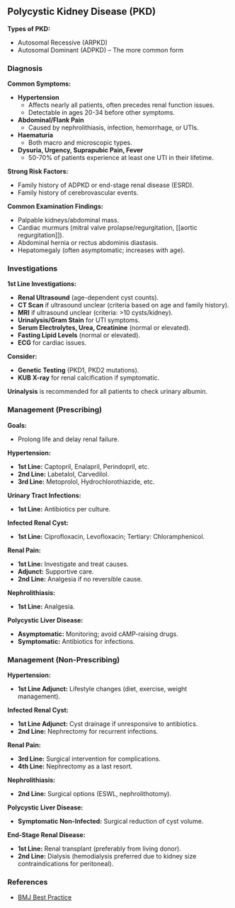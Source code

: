 ## Polycystic Kidney Disease (PKD)

**Types of PKD:**
- Autosomal Recessive (ARPKD)
- Autosomal Dominant (ADPKD) – The more common form

### Diagnosis
**Common Symptoms:**
- **Hypertension**
  - Affects nearly all patients, often precedes renal function issues.
  - Detectable in ages 20-34 before other symptoms.
- **Abdominal/Flank Pain**
  - Caused by nephrolithiasis, infection, hemorrhage, or UTIs.
- **Haematuria**
  - Both macro and microscopic types.
- **Dysuria, Urgency, Suprapubic Pain, Fever**
  - 50-70% of patients experience at least one UTI in their lifetime.

**Strong Risk Factors:**
- Family history of ADPKD or end-stage renal disease (ESRD).
- Family history of cerebrovascular events.

**Common Examination Findings:**
- Palpable kidneys/abdominal mass.
- Cardiac murmurs (mitral valve prolapse/regurgitation, [[aortic regurgitation]]).
- Abdominal hernia or rectus abdominis diastasis.
- Hepatomegaly (often asymptomatic; increases with age).

### Investigations
**1st Line Investigations:**
- **Renal Ultrasound** (age-dependent cyst counts).
- **CT Scan** if ultrasound unclear (criteria based on age and family history).
- **MRI** if ultrasound unclear (criteria: >10 cysts/kidney).
- **Urinalysis/Gram Stain** for UTI symptoms.
- **Serum Electrolytes, Urea, Creatinine** (normal or elevated).
- **Fasting Lipid Levels** (normal or elevated).
- **ECG** for cardiac issues.

**Consider:**
- **Genetic Testing** (PKD1, PKD2 mutations).
- **KUB X-ray** for renal calcification if symptomatic.

**Urinalysis** is recommended for all patients to check urinary albumin.

### Management (Prescribing)
**Goals:**
- Prolong life and delay renal failure.

**Hypertension:**
- **1st Line:** Captopril, Enalapril, Perindopril, etc.
- **2nd Line:** Labetalol, Carvedilol.
- **3rd Line:** Metoprolol, Hydrochlorothiazide, etc.

**Urinary Tract Infections:**
- **1st Line:** Antibiotics per culture.

**Infected Renal Cyst:**
- **1st Line:** Ciprofloxacin, Levofloxacin; Tertiary: Chloramphenicol.

**Renal Pain:**
- **1st Line:** Investigate and treat causes.
- **Adjunct:** Supportive care.
- **2nd Line:** Analgesia if no reversible cause.

**Nephrolithiasis:**
- **1st Line:** Analgesia.

**Polycystic Liver Disease:**
- **Asymptomatic:** Monitoring; avoid cAMP-raising drugs.
- **Symptomatic:** Antibiotics for infections.

### Management (Non-Prescribing)
**Hypertension:**
- **1st Line Adjunct:** Lifestyle changes (diet, exercise, weight management).

**Infected Renal Cyst:**
- **1st Line Adjunct:** Cyst drainage if unresponsive to antibiotics.
- **2nd Line:** Nephrectomy for recurrent infections.

**Renal Pain:**
- **3rd Line:** Surgical intervention for complications.
- **4th Line:** Nephrectomy as a last resort.

**Nephrolithiasis:**
- **2nd Line:** Surgical options (ESWL, nephrolithotomy).

**Polycystic Liver Disease:**
- **Symptomatic Non-Infected:** Surgical reduction of cyst volume.

**End-Stage Renal Disease:**
- **1st Line:** Renal transplant (preferably from living donor).
- **2nd Line:** Dialysis (hemodialysis preferred due to kidney size contraindications for peritoneal).

### References
- [BMJ Best Practice](https://bestpractice.bmj.com/topics/en-gb/481)